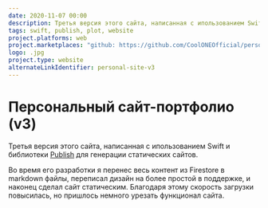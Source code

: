 ```yaml
---
date: 2020-11-07 00:00
description: Третья версия этого сайта, написанная с ипользованием Swift и библиотеки  [Publish](https://github.com/JohnSundell/Publish) для генерации статических сайтов.
tags: swift, publish, plot, website
project.platforms: web
project.marketplaces: "github: https://github.com/CoolONEOfficial/personal_site", "website: https://coolone.ru"
logo: .jpg
project.type: website
alternateLinkIdentifier: personal-site-v3
---
```

# Персональный сайт-портфолио (v3)

Третья версия этого сайта, написанная с ипользованием Swift и библиотеки  [Publish](https://github.com/JohnSundell/Publish) для генерации статических сайтов.

Во время его разработки я перенес весь контент из Firestore в markdown файлы, переписал дизайн на более простой в поддержке, и наконец сделал сайт статическим. Благодаря этому скорость загрузки повысилась, но пришлось немного урезать функционал сайта.

